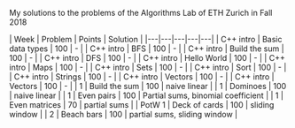 My solutions to the problems of the Algorithms Lab of ETH Zurich in Fall 2018

| Week  |  Problem |  Points | Solution  |
|---|---|---|---|---|
| C++ intro  | Basic data types  |  100 | -  |
| C++ intro  | BFS  | 100  | -  |
| C++ intro  | Build the sum  | 100  | -  |
| C++ intro  | DFS  | 100  | -  |
| C++ intro  | Hello World  | 100  | -  |
| C++ intro  | Maps  | 100  | -  |
| C++ intro  | Sets | 100  | -  |
| C++ intro  | Sort  | 100  | -  |
| C++ intro  | Strings  | 100  | -  |
| C++ intro  | Vectors  | 100  | -  |
| C++ intro  | Vectors  | 100  | -  |
| 1  | Build the sum  | 100  | naive linear  |
| 1  | Dominoes  | 100  | naive linear  |
| 1  | Even pairs  | 100  | Partial sums, binomial coefficient  |
| 1  | Even matrices  | 70  | partial sums  |
| PotW 1  | Deck of cards  | 100  | sliding window |
| 2 | Beach bars  | 100  | partial sums, sliding window |